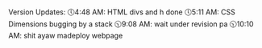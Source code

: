 Version Updates:
🕔4:48 AM: HTML divs and h done 
🕔5:11 AM: CSS Dimensions bugging by a stack 
🕥9:08 AM: wait under revision pa 
🕥10:10 AM: shit ayaw madeploy webpage 
